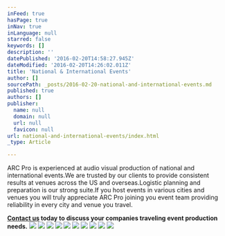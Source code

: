 ```yaml
---
inFeed: true
hasPage: true
inNav: true
inLanguage: null
starred: false
keywords: []
description: ''
datePublished: '2016-02-20T14:58:27.945Z'
dateModified: '2016-02-20T14:26:02.011Z'
title: 'National & International Events'
author: []
sourcePath: _posts/2016-02-20-national-and-international-events.md
published: true
authors: []
publisher:
  name: null
  domain: null
  url: null
  favicon: null
url: national-and-international-events/index.html
_type: Article

---
```

ARC Pro is experienced at audio visual production of national and international events.We are trusted by
our clients to provide consistent results at venues across the US and overseas.Logistic planning and preparation is our strong
suite.If you host events in various
cities and venues you will truly appreciate ARC Pro joining you event team providing
reliability in every city and venue you travel.

**[Contact us][0] today to discuss your companies traveling event production needs.**
![](https://s3-us-west-2.amazonaws.com/the-grid-img/p/fa47e32eaad6e53e449a5ddc75db2520ca965c78.jpg)
![](https://the-grid-user-content.s3-us-west-2.amazonaws.com/cae84ee8-6748-48f4-972b-67580077bbb7.jpg)
![](https://s3-us-west-2.amazonaws.com/the-grid-img/p/f8702341b8efbd1a3f3dda3a77bba1509ac57da4.jpg)
![](https://the-grid-user-content.s3-us-west-2.amazonaws.com/26310e2e-13e9-4a4c-848f-1a791d91217c.JPG)
![](https://the-grid-user-content.s3-us-west-2.amazonaws.com/67bb3ea5-64c7-4116-a1e2-78255c279d40.jpg)
![](https://the-grid-user-content.s3-us-west-2.amazonaws.com/2155367f-2844-4022-b5c3-0e4eef09b4d2.jpg)
![](https://the-grid-user-content.s3-us-west-2.amazonaws.com/83479417-c32b-41db-a41c-41c4a997e2fc.jpg)
![](https://the-grid-user-content.s3-us-west-2.amazonaws.com/3a7e7b7f-c509-4993-9749-d2c18f3e4653.jpg)
![](https://the-grid-user-content.s3-us-west-2.amazonaws.com/a70a4551-ddca-4b33-ab5c-548367e512b2.jpg)
![](https://the-grid-user-content.s3-us-west-2.amazonaws.com/77ba0799-68ba-42b4-a3f4-378e494be1da.jpg)

[0]: mail%20to:%20info@arcproav.com